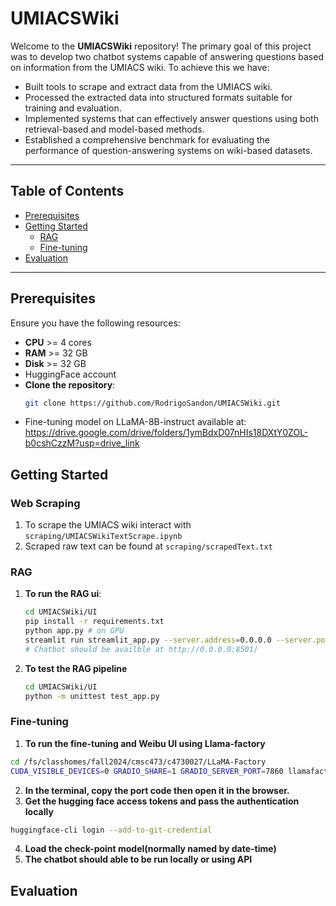 # UMIACSWiki

Welcome to the **UMIACSWiki** repository! The primary goal of this project was to develop two chatbot systems capable of answering questions based on information from the UMIACS wiki. To achieve this we have:

- Built tools to scrape and extract data from the UMIACS wiki.
- Processed the extracted data into structured formats suitable for training and evaluation.
- Implemented systems that can effectively answer questions using both retrieval-based and model-based methods.
- Established a comprehensive benchmark for evaluating the performance of question-answering systems on wiki-based datasets.

---

## Table of Contents
- [Prerequisites](#prerequisites)
- [Getting Started](#getting-started)
  - [RAG](#rag)
  - [Fine-tuning](#fine-tuning)
- [Evaluation](#evaluation)
---

## Prerequisites

Ensure you have the following resources:
- **CPU** >= 4 cores
- **RAM** >= 32 GB
- **Disk** >= 32 GB
- HuggingFace account
- **Clone the repository**:
   ```bash
   git clone https://github.com/RodrigoSandon/UMIACSWiki.git
- Fine-tuning model on LLaMA-8B-instruct available at:
https://drive.google.com/drive/folders/1ymBdxD07nHIs18DXtY0ZOL-b0cshCzzM?usp=drive_link
   
## Getting Started
### Web Scraping 
1. To scrape the UMIACS wiki interact with ```scraping/UMIACSWikiTextScrape.ipynb```
2. Scraped raw text can be found at ```scraping/scrapedText.txt```
### RAG
1. **To run the RAG ui**:
   ```bash
   cd UMIACSWiki/UI 
   pip install -r requirements.txt
   python app.py # on GPU 
   streamlit run streamlit_app.py --server.address=0.0.0.0 --server.port=8501 on cpu # on CPU
   # Chatbot should be availble at http://0.0.0.0:8501/
   ```
2. **To test the RAG pipeline**
   ```bash
   cd UMIACSWiki/UI
   python -m unittest test_app.py
   ```
### Fine-tuning 

1. **To run the fine-tuning and Weibu UI using Llama-factory**

```bash
cd /fs/classhomes/fall2024/cmsc473/c4730027/LLaMA-Factory
CUDA_VISIBLE_DEVICES=0 GRADIO_SHARE=1 GRADIO_SERVER_PORT=7860 llamafactory-cli webui
```
2. **In the terminal, copy the port code then open it in the browser.**
3. **Get the hugging face access tokens and pass the authentication locally**

```bash
huggingface-cli login --add-to-git-credential
```
4. **Load the check-point model(normally named by date-time)**
5. **The chatbot should able to be run locally or using API**

## Evaluation 

